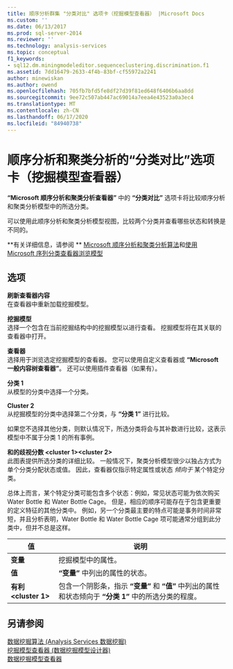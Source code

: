 ```yaml
---
title: 顺序分析群集 "分类对比" 选项卡（挖掘模型查看器） |Microsoft Docs
ms.custom: ''
ms.date: 06/13/2017
ms.prod: sql-server-2014
ms.reviewer: ''
ms.technology: analysis-services
ms.topic: conceptual
f1_keywords:
- sql12.dm.miningmodeleditor.sequenceclustering.discrimination.f1
ms.assetid: 7dd16479-2633-4f4b-83bf-cf55972a2241
author: minewiskan
ms.author: owend
ms.openlocfilehash: 705fb7bfd5fe8df27d39f81ed648f6406b6aa8dd
ms.sourcegitcommit: 9ee72c507ab447ac69014a7eea4e43523a0a3ec4
ms.translationtype: MT
ms.contentlocale: zh-CN
ms.lasthandoff: 06/17/2020
ms.locfileid: "84940738"
---
```

# <a name="sequence-clustering-cluster-discrimination-tab-mining-model-viewer"></a>顺序分析和聚类分析的“分类对比”选项卡（挖掘模型查看器）
  **“Microsoft 顺序分析和聚类分析查看器”** 中的 **“分类对比”** 选项卡将比较顺序分析和聚类分析模型中的所选分类。  
  
 可以使用此顺序分析和聚类分析模型视图，比较两个分类并查看哪些状态和转换是不同的。  
  
 **有关详细信息，请参阅 ** [Microsoft 顺序分析和聚类分析算法](data-mining/microsoft-sequence-clustering-algorithm.md)和[使用 Microsoft 序列分类查看器浏览模型](data-mining/browse-a-model-using-the-microsoft-sequence-cluster-viewer.md)  
  
## <a name="options"></a>选项  
 **刷新查看器内容**  
 在查看器中重新加载挖掘模型。  
  
 **挖掘模型**  
 选择一个包含在当前挖掘结构中的挖掘模型以进行查看。 挖掘模型将在其关联的查看器中打开。  
  
 **查看器**  
 选择用于浏览选定挖掘模型的查看器。 您可以使用自定义查看器或 **“Microsoft 一般内容树查看器”**。 还可以使用插件查看器（如果有）。  
  
 **分类 1**  
 从模型的分类中选择一个分类。  
  
 **Cluster 2**  
 从挖掘模型的分类中选择第二个分类，与 **“分类 1”** 进行比较。  
  
 如果您不选择其他分类，则默认情况下，所选分类将会与其补数进行比较，这表示模型中不属于分类 1 的所有事例。  
  
 **和的歧视分数 \<cluster 1>\<cluster 2>**  
 此图表提供所选分类的详细比较。 一般情况下，聚类分析模型很少以独占方式为单个分类分配状态或值。 因此，查看器仅指示特定属性或状态 *倾向于* 某个特定分类。  
  
 总体上而言，某个特定分类可能包含多个状态：例如，常见状态可能为依次购买 Water Bottle 和 Water Bottle Cage。 但是，相应的顺序可能存在于包含更重要的定义特征的其他分类中。 例如，另一个分类最主要的特点可能是事务时间非常短，并且分析表明，Water Bottle 和 Water Bottle Cage 项可能通常分组到此分类中，但并不总是这样。  
  
|值|说明|  
|-----------|-----------------|  
|**变量**|挖掘模型中的属性。|  
|**值**|**“变量”** 中列出的属性的状态。|  
|**有利\<cluster 1>**|包含一个阴影条，指示 **“变量”** 和 **“值”** 中列出的属性和状态倾向于 **“分类 1”** 中的所选分类的程度。|  
  
## <a name="see-also"></a>另请参阅  
 [数据挖掘算法 &#40;Analysis Services 数据挖掘&#41;](data-mining/data-mining-algorithms-analysis-services-data-mining.md)   
 [挖掘模型查看器 &#40;数据挖掘模型设计器&#41;](mining-model-viewers-data-mining-model-designer.md)   
 [数据挖掘模型查看器](data-mining/data-mining-model-viewers.md)  
  
  
